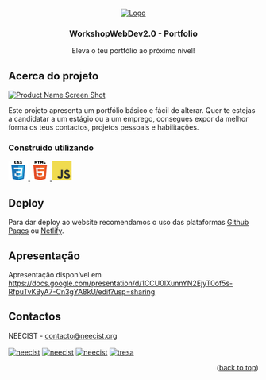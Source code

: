 <div id="top"></div>
<!-- PROJECT LOGO -->
<br />
<div align="center">
  <a href="https://github.com/NEECIST/WsWebDev2.0">
    <img src="https://media.discordapp.net/attachments/763465942252126269/973945571389878312/PngItem_5217309.png?width=516&height=466" alt="Logo" width="100" height="100">
  </a>

  <h3 align="center">WorkshopWebDev2.0 - Portfolio</h3>

  <p align="center">
    Eleva o teu portfólio ao próximo nível!
  </p>
</div>


<!-- ABOUT THE PROJECT -->
## Acerca do projeto

[![Product Name Screen Shot][product-screenshot]](https://example.com)

Este projeto apresenta um portfólio básico e fácil de alterar. Quer te estejas a candidatar a um estágio ou a um emprego, consegues expor da melhor forma os teus contactos, projetos pessoais e habilitações.


### Construido utilizando
</a> <a href="https://www.w3schools.com/css/" target="_blank" rel="noreferrer"> <img src="https://raw.githubusercontent.com/devicons/devicon/master/icons/css3/css3-original-wordmark.svg" alt="css3" width="40" height="40"/> </a> <a href="https://www.w3.org/html/" target="_blank" rel="noreferrer"> <img src="https://raw.githubusercontent.com/devicons/devicon/master/icons/html5/html5-original-wordmark.svg" alt="html5" width="40" height="40"/> </a> <a href="https://developer.mozilla.org/en-US/docs/Web/JavaScript" target="_blank" rel="noreferrer"> <img src="https://raw.githubusercontent.com/devicons/devicon/master/icons/javascript/javascript-original.svg" alt="javascript" width="40" height="40"/> </a>


<!-- USAGE EXAMPLES -->
## Deploy

Para dar deploy ao website recomendamos o uso das plataformas [Github Pages](https://pages.github.com) ou [Netlify](https://app.netlify.com).


## Apresentação

Apresentação disponível em https://docs.google.com/presentation/d/1CCU0IXunnYN2EjyT0of5s-RfpuTvKByA7-Cn3gYA8kU/edit?usp=sharing 

<!-- CONTACT -->
## Contactos

NEECIST - contacto@neecist.org

<a href="https://pt.linkedin.com/company/neecist" target="blank"><img align="center" src="https://raw.githubusercontent.com/rahuldkjain/github-profile-readme-generator/master/src/images/icons/Social/linked-in-alt.svg" alt="neecist" height="30" width="40" /></a>
<a href="https://www.instagram.com/neecist/?hl=pt" target="blank"><img align="center" src="https://raw.githubusercontent.com/rahuldkjain/github-profile-readme-generator/master/src/images/icons/Social/instagram.svg" alt="neecist" height="30" width="40" /></a>
<a href="https://www.youtube.com/user/NEECIST" target="blank"><img align="center" src="https://raw.githubusercontent.com/rahuldkjain/github-profile-readme-generator/master/src/images/icons/Social/youtube.svg" alt="neecist" height="30" width="40" /></a>
<a href="https://www.facebook.com/NEECIST" target="blank"><img align="center" src="https://raw.githubusercontent.com/rahuldkjain/github-profile-readme-generator/master/src/images/icons/Social/facebook.svg" alt="tresa" height="30" width="40" /></a>

<p align="right">(<a href="#top">back to top</a>)</p>



<!-- MARKDOWN LINKS & IMAGES -->
<!-- https://www.markdownguide.org/basic-syntax/#reference-style-links -->
[contributors-shield]: https://img.shields.io/github/contributors/othneildrew/Best-README-Template.svg?style=for-the-badge
[contributors-url]: https://github.com/NEECIST/WsWebDev2.0/graphs/contributors
[stars-shield]: https://img.shields.io/github/stars/othneildrew/Best-README-Template.svg?style=for-the-badge
[stars-url]: https://github.com/NEECIST/WsWebDev2.0/stargazers
[product-screenshot]: https://cdn.discordapp.com/attachments/815620387164389417/978236253826842654/unknown.png
